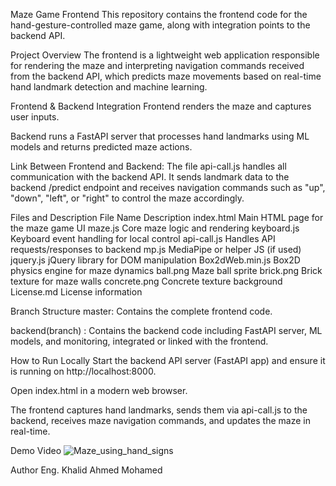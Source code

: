 Maze Game Frontend
This repository contains the frontend code for the hand-gesture-controlled maze game, along with integration points to the backend API.

Project Overview
The frontend is a lightweight web application responsible for rendering the maze and interpreting navigation commands received from the backend API, which predicts maze movements based on real-time hand landmark detection and machine learning.

Frontend & Backend Integration
Frontend renders the maze and captures user inputs.

Backend runs a FastAPI server that processes hand landmarks using ML models and returns predicted maze actions.

Link Between Frontend and Backend:
The file api-call.js handles all communication with the backend API. It sends landmark data to the backend /predict endpoint and receives navigation commands such as "up", "down", "left", or "right" to control the maze accordingly.

Files and Description
File Name	Description
index.html	Main HTML page for the maze game UI
maze.js	Core maze logic and rendering
keyboard.js	Keyboard event handling for local control
api-call.js	Handles API requests/responses to backend
mp.js	MediaPipe or helper JS (if used)
jquery.js	jQuery library for DOM manipulation
Box2dWeb.min.js	Box2D physics engine for maze dynamics
ball.png	Maze ball sprite
brick.png	Brick texture for maze walls
concrete.png	Concrete texture background
License.md	License information

Branch Structure
master: Contains the complete frontend code.

backend(branch) : Contains the backend code including FastAPI server, ML models, and monitoring, integrated or linked with the frontend.

How to Run Locally
Start the backend API server (FastAPI app) and ensure it is running on http://localhost:8000.

Open index.html in a modern web browser.

The frontend captures hand landmarks, sends them via api-call.js to the backend, receives maze navigation commands, and updates the maze in real-time.

Demo Video
![Maze_using_hand_signs](https://github.com/user-attachments/assets/29b236fe-47cd-4df0-acc8-39e1f5a23e14)




Author
Eng. Khalid Ahmed Mohamed
